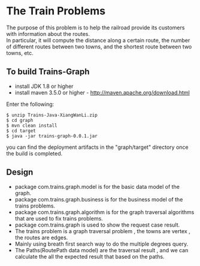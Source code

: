 The Train Problems
=====

The purpose of this problem is to help the railroad provide its customers with information about the routes.  
In particular, it will compute the distance along a certain route, the number of different routes between two towns, 
and the shortest route between two towns, etc.

## To build Trains-Graph
- install JDK 1.8 or higher
- install maven 3.5.0 or higher - http://maven.apache.org/download.html

Enter the following:

	$ unzip Trains-Java-XiangWanLi.zip
	$ cd graph
	$ mvn clean install
	$ cd target
	$ java -jar trains-graph-0.0.1.jar
	
you can find the deployment artifacts in the "graph/target" directory once the build is completed.

## Design
- package com.trains.graph.model is for the basic data model of the graph.
- package com.trains.graph.business is for the business model of the trains problems.
- package com.trains.graph.algorithm is for the graph traversal algorithms that are used to fix trains problems.
- package com.trains.graph is used to show the request case result.
- The trains problem is a graph traversal problem , the towns are vertex , the routes are edges.
- Mainly using breath first search way to do the multiple degrees query.
- The Paths(RoutePath data model) are the traversal result , and we can calculate the all the expected result that based on the paths.